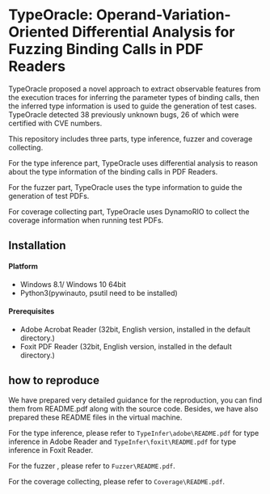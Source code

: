 # TypeOracle: Operand-Variation-Oriented Differential Analysis for Fuzzing Binding Calls in PDF Readers

TypeOracle proposed a novel approach to extract observable features from the execution traces for inferring the parameter types of binding calls, then the inferred type information is used to guide the generation of test cases. TypeOracle detected 38 previously unknown bugs, 26 of which were certified with CVE numbers. 

This repository  includes three parts, type inference, fuzzer and coverage collecting.

For the type inference part, TypeOracle uses differential analysis to reason about the type information of the binding calls in PDF Readers.

For the fuzzer part, TypeOracle uses the type information to guide the generation of test PDFs.

For coverage collecting part, TypeOracle uses DynamoRIO to collect the coverage information when running test PDFs.



## Installation 

#### Platform

- Windows 8.1/ Windows 10 64bit
- Python3(pywinauto, psutil need to be installed)

#### Prerequisites

- Adobe Acrobat Reader (32bit, English version, installed in the default directory.)
- Foxit PDF Reader (32bit, English version, installed in the default directory.)



## how to reproduce

We have prepared very detailed guidance for the reproduction, you can find them from README.pdf along with the source code. Besides, we have also prepared these README files in the virtual machine.

For the type inference, please refer to `TypeInfer\adobe\README.pdf` for type inference in Adobe Reader and `TypeInfer\foxit\README.pdf` for type inference in Foxit Reader.

For the fuzzer , please refer to `Fuzzer\README.pdf`.

For the coverage collecting, please refer to `Coverage\README.pdf`.

